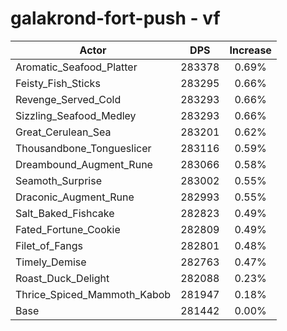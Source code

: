 # galakrond-fort-push - vf
| Actor | DPS | Increase |
|---|:---:|:---:|
|Aromatic_Seafood_Platter|283378|0.69%|
|Feisty_Fish_Sticks|283295|0.66%|
|Revenge_Served_Cold|283293|0.66%|
|Sizzling_Seafood_Medley|283293|0.66%|
|Great_Cerulean_Sea|283201|0.62%|
|Thousandbone_Tongueslicer|283116|0.59%|
|Dreambound_Augment_Rune|283066|0.58%|
|Seamoth_Surprise|283002|0.55%|
|Draconic_Augment_Rune|282993|0.55%|
|Salt_Baked_Fishcake|282823|0.49%|
|Fated_Fortune_Cookie|282809|0.49%|
|Filet_of_Fangs|282801|0.48%|
|Timely_Demise|282763|0.47%|
|Roast_Duck_Delight|282088|0.23%|
|Thrice_Spiced_Mammoth_Kabob|281947|0.18%|
|Base|281442|0.00%|
